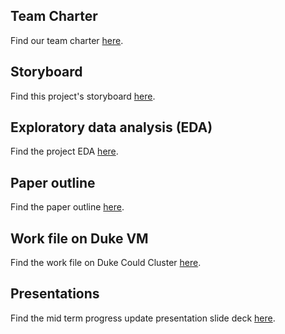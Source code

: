 ## Team Charter
 
Find our team charter [here](https://gitlab.oit.duke.edu/duke-mids/workingprojectrepositories/2020-2021/vehicle-routing/-/blob/master/00-project-plan/team-charter.pdf). 

## Storyboard

Find this project's storyboard [here](https://gitlab.oit.duke.edu/duke-mids/workingprojectrepositories/2020-2021/vehicle-routing/-/wikis/Storyboard).


## Exploratory data analysis (EDA)

Find the project EDA [here](https://gitlab.oit.duke.edu/duke-mids/workingprojectrepositories/2020-2021/vehicle-routing/-/blob/master/02-eda/00-priliminary-eda.md).

## Paper outline

Find the paper outline [here](https://gitlab.oit.duke.edu/duke-mids/workingprojectrepositories/2020-2021/vehicle-routing/-/wikis/home).

## Work file on Duke VM

Find the work file on Duke Could Cluster [here](https://gitlab.oit.duke.edu/duke-mids/workingprojectrepositories/2020-2021/vehicle-routing/-/tree/master/Work%20file%20on%20Duke%20VM/attention).

## Presentations

Find the mid term progress update presentation slide deck [here](https://docs.google.com/presentation/d/e/2PACX-1vTPaSyyPt_SmSgxfE20tILSFhGW6dui7qw7ADaT3_urPpExi5g6o5cnvFBjwrHoeIAYd0beA1nQvJAb/pub?start=true&loop=true&delayms=3000).
